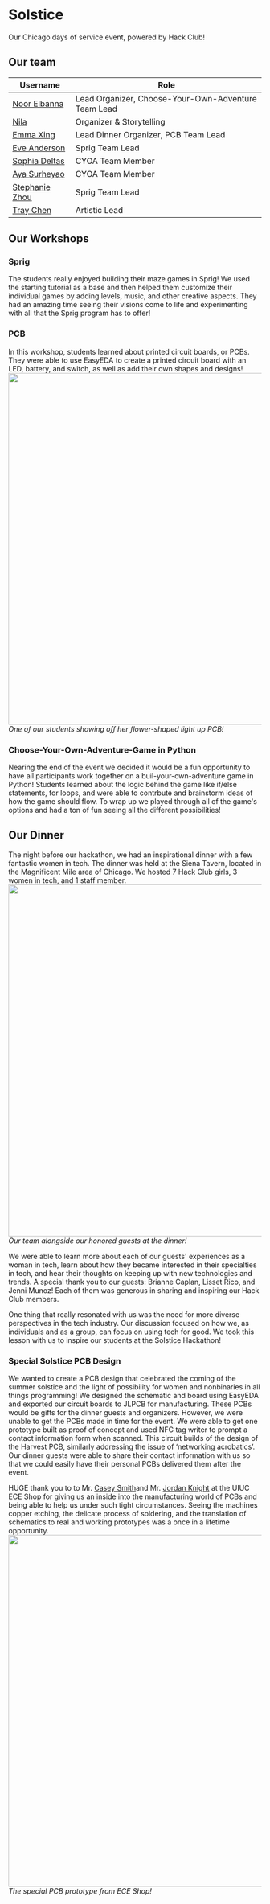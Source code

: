 # Solstice
Our Chicago days of service event, powered by Hack Club!

## Our team
| Username    | Role |
| -------- | ------- |
| [Noor Elbanna](https://github.com/) | Lead Organizer, Choose-Your-Own-Adventure Team Lead |
| [Nila](https://hackclub.slack.com/team/U01FAVARYH1) | Organizer & Storytelling |
| [Emma Xing](https://github.com/emma-x1) | Lead Dinner Organizer, PCB Team Lead |
| [Eve Anderson](https://github.com/) | Sprig Team Lead |
| [Sophia Deltas](https://github.com/) | CYOA Team Member |
| [Aya Surheyao](https://github.com/) | CYOA Team Member |
| [Stephanie Zhou](https://github.com/) | Sprig Team Lead |
| [Tray Chen](https://github.com/) | Artistic Lead |

## Our Workshops
### Sprig 
The students really enjoyed building their maze games in Sprig! We used the starting tutorial as a base and then helped them customize their individual games by adding levels, music, and other creative aspects. They had an amazing time seeing their visions come to life and experimenting with all that the Sprig program has to offer!

### PCB
In this workshop, students learned about printed circuit boards, or PCBs. They were able to use EasyEDA to create a printed circuit board with an LED, battery, and switch, as well as add their own shapes and designs!
<img src='https://cloud-dyhpqzlkz-hack-club-bot.vercel.app/0img_6213.jpg' width=700>
*One of our students showing off her flower-shaped light up PCB!*

### Choose-Your-Own-Adventure-Game in Python
Nearing the end of the event we decided it would be a fun opportunity to have all participants work together on a buil-your-own-adventure game in Python! Students learned about the logic behind the game like if/else statements, for loops, and were able to contrbute and brainstorm ideas of how the game should flow. To wrap up we played through all of the game's options and had a ton of fun seeing all the different possibilities!

## Our Dinner
The night before our hackathon, we had an inspirational dinner with a few fantastic women in tech. The dinner was held at the Siena Tavern, located in the Magnificent Mile area of Chicago. We hosted 7 Hack Club girls, 3 women in tech, and 1 staff member.
<img src='https://cloud-2212rvxc5-hack-club-bot.vercel.app/0solstice-dinner.jpg' width=700>
*Our team alongside our honored guests at the dinner!*

We were able to learn more about each of our guests' experiences as a woman in tech, learn about how they became interested in their specialties in tech, and hear their thoughts on keeping up with new technologies and trends. A special thank you to our guests: Brianne Caplan, Lisset Rico, and Jenni Munoz! Each of them was generous in sharing and inspiring our Hack Club members.

One thing that really resonated with us was the need for more diverse perspectives in the tech industry. Our discussion focused on how we, as individuals and as a group, can focus on using tech for good. We took this lesson with us to inspire our students at the Solstice Hackathon!

### Special Solstice PCB Design
We wanted to create a PCB design that celebrated the coming of the summer solstice and the light of possibility for women and nonbinaries in all things programming! We designed the schematic and board using EasyEDA and exported our circuit boards to JLPCB for manufacturing. These PCBs would be gifts for the dinner guests and organizers. However, we were unable to get the PCBs made in time for the event. We were able to get one prototype built as proof of concept and used NFC tag writer to prompt a contact information form when scanned. This circuit builds of the design of the Harvest PCB, similarly addressing the issue of ‘networking acrobatics’. Our dinner guests were able to share their contact information with us so that we could easily have their personal PCBs delivered them after the event. 

HUGE thank you to to Mr. [Casey Smith](https://ece.illinois.edu/about/directory/staff/cjsmith0)and Mr. [Jordan Knight](https://ece.illinois.edu/about/directory/staff/jknight4) at the UIUC ECE Shop for giving us an inside into the manufacturing world of PCBs and being able to help us under such tight circumstances. Seeing the machines copper etching, the delicate process of soldering, and the translation of schematics to real and working prototypes was a once in a lifetime opportunity. 
<img src='https://cloud-rf05fsety-hack-club-bot.vercel.app/0image__1_.jpg' width=700>
*The special PCB prototype from ECE Shop!*
